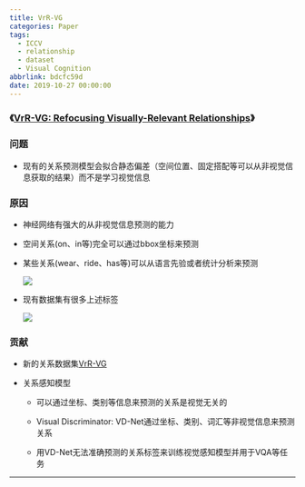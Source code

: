 ```yaml
---
title: VrR-VG
categories: Paper
tags:
  - ICCV
  - relationship
  - dataset
  - Visual Cognition
abbrlink: bdcfc59d
date: 2019-10-27 00:00:00
---
```


### 《[VrR-VG: Refocusing Visually-Relevant Relationships](http://openaccess.thecvf.com/content_ICCV_2019/papers/Liang_VrR-VG_Refocusing_Visually-Relevant_Relationships_ICCV_2019_paper.pdf)》

<!-- more -->

### 问题

- 现有的关系预测模型会拟合静态偏差（空间位置、固定搭配等可以从非视觉信息获取的结果）而不是学习视觉信息

### 原因

- 神经网络有强大的从非视觉信息预测的能力

- 空间关系(on、in等)完全可以通过bbox坐标来预测

- 某些关系(wear、ride、has等)可以从语言先验或者统计分析来预测

  ![](distribution2.png)

- 现有数据集有很多上述标签

  ![](distribution1.png)

### 贡献

- 新的关系数据集[VrR-VG](http://vrr-vg.com/)

- 关系感知模型

  - 可以通过坐标、类别等信息来预测的关系是视觉无关的

  - Visual Discriminator: VD-Net通过坐标、类别、词汇等非视觉信息来预测关系
  - 用VD-Net无法准确预测的关系标签来训练视觉感知模型并用于VQA等任务

---